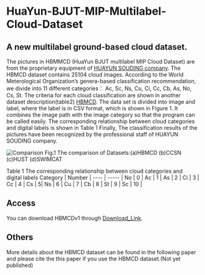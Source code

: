 # HuaYun-BJUT-MIP-Multilabel-Cloud-Dataset
## A new multilabel ground-based cloud dataset.

The pictures in HBMMCD (HuaYun BJUT multilabel MIP Cloud Dataset) are from the proprietary equipment of [HUAYUN SOUDING company](http://www.hysdqx.com/). The HBMCD dataset contains 25104 cloud images. According to the World Meterological Organization’s genera-based classification recommendation, we divide into 11 different categories： Ac, Sc, Ns, Cu, Ci, Cc, Cb, As, No, Cs, St. The criteria for each cloud classification are shown in another dataset description(table2) [HBMCD](https://github.com/SadaharuZL/HuaYun-BJUT-MIP-Cloud-Dataset). The data set is divided into image and label, where the label is in CSV format, which is shown in Figure 1. It combines the image path with the image category so that the program can be called easily. The corresponding relationship between cloud categories and digital labels is shown in Table 1
Finally, The classification results of the pictures have been recognized by the professional staff of HUAYUN SOUDING company.

![Comparison](https://github.com/SadaharuZL/HuaYun-BJUT-MIP-Cloud-Dataset/blob/master/HBMCD/1.png)
Fig.1 The comparison of Datasets:(a)HBMCD (b)CCSN (c)HUST (d)SWIMCAT

Table 1 The corresponding relationship between cloud categories and digital labels
Category  | Number  | 
 ---- | ----- |
 No  | 0 | 
 Ac  | 1 | 
 As  | 2 | 
 Ci  | 3 | 
 Cc  | 4 | 
 Cs  | 5| 
 Ns  | 6 | 
 Cu  | 7 | 
 Cb  | 8 | 
 St  | 9 | 
 Sc  | 10 | 
 
 ## Access
 You can download HBMCDv1 through [Download_Link](https://github.com/SadaharuZL/HuaYun-BJUT-MIP-Cloud-Dataset/blob/master/Download_Link).

 ## Others
 More details about the HBMCD dataset can be found in the following paper and please cite the this paper if you use the HBMCD dataset.(Not yet published)
